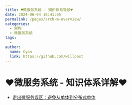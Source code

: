 ```yaml
---
title: ♥微服务系统 - 知识体系导读♥
date: 2024-06-04 16:41:05
permalink: /pages/arch-m-overview/
categories:
  - 架构
  - 微服务系统
tags:
  - 
author: 
  name: Cyan
  link: https://github.com/willpast
---
```

# ♥微服务系统 - 知识体系详解♥

  * [走出微服务误区：避免从单体到分布式单体](/pages/arch-m-singleton)
  